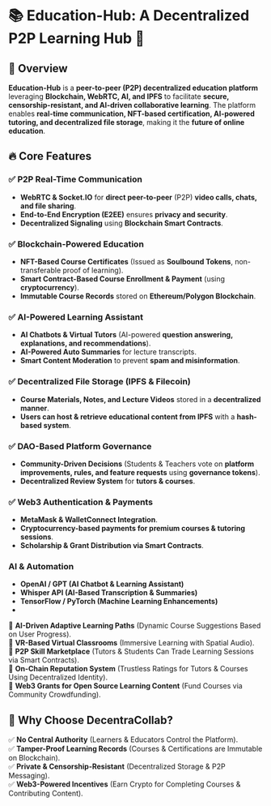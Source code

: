 # 📚 Education-Hub: A Decentralized P2P Learning Hub 🚀

## 🌟 Overview
**Education-Hub** is a **peer-to-peer (P2P) decentralized education platform** leveraging **Blockchain, WebRTC, AI, and IPFS** to facilitate **secure, censorship-resistant, and AI-driven collaborative learning**. The platform enables **real-time communication, NFT-based certification, AI-powered tutoring, and decentralized file storage**, making it the **future of online education**.

## 🔥 Core Features
### ✅ **P2P Real-Time Communication**
- **WebRTC & Socket.IO** for **direct peer-to-peer** (P2P) **video calls, chats, and file sharing**.
- **End-to-End Encryption (E2EE)** ensures **privacy and security**.
- **Decentralized Signaling** using **Blockchain Smart Contracts**.

### ✅ **Blockchain-Powered Education**
- **NFT-Based Course Certificates** (Issued as **Soulbound Tokens**, non-transferable proof of learning).
- **Smart Contract-Based Course Enrollment & Payment** (using **cryptocurrency**).
- **Immutable Course Records** stored on **Ethereum/Polygon Blockchain**.

### ✅ **AI-Powered Learning Assistant**
- **AI Chatbots & Virtual Tutors** (AI-powered **question answering, explanations, and recommendations**).
- **AI-Powered Auto Summaries** for lecture transcripts.
- **Smart Content Moderation** to prevent **spam and misinformation**.

### ✅ **Decentralized File Storage (IPFS & Filecoin)**
- **Course Materials, Notes, and Lecture Videos** stored in a **decentralized manner**.
- **Users can host & retrieve educational content from IPFS** with a **hash-based system**.

### ✅ **DAO-Based Platform Governance**
- **Community-Driven Decisions** (Students & Teachers vote on **platform improvements, rules, and feature requests** using **governance tokens**).
- **Decentralized Review System** for **tutors & courses**.

### ✅ **Web3 Authentication & Payments**
- **MetaMask & WalletConnect Integration**.
- **Cryptocurrency-based payments for premium courses & tutoring sessions**.
- **Scholarship & Grant Distribution via Smart Contracts**.

### **AI & Automation**
- **OpenAI / GPT (AI Chatbot & Learning Assistant)**
- **Whisper API (AI-Based Transcription & Summaries)**
- **TensorFlow / PyTorch (Machine Learning Enhancements)**
- 
🔹 **AI-Driven Adaptive Learning Paths** (Dynamic Course Suggestions Based on User Progress).  
🔹 **VR-Based Virtual Classrooms** (Immersive Learning with Spatial Audio).  
🔹 **P2P Skill Marketplace** (Tutors & Students Can Trade Learning Sessions via Smart Contracts).  
🔹 **On-Chain Reputation System** (Trustless Ratings for Tutors & Courses Using Decentralized Identity).  
🔹 **Web3 Grants for Open Source Learning Content** (Fund Courses via Community Crowdfunding).  


## 🎯 Why Choose DecentraCollab?
✅ **No Central Authority** (Learners & Educators Control the Platform).  
✅ **Tamper-Proof Learning Records** (Courses & Certifications are Immutable on Blockchain).  
✅ **Private & Censorship-Resistant** (Decentralized Storage & P2P Messaging).  
✅ **Web3-Powered Incentives** (Earn Crypto for Completing Courses & Contributing Content).  
